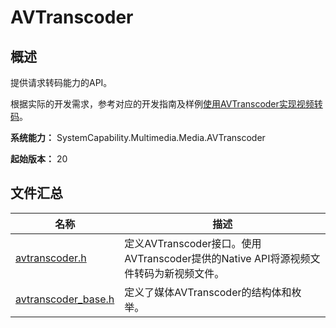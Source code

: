 # AVTranscoder
<!--Kit: Media Kit-->
<!--Subsystem: Multimedia-->
<!--Owner: @wang-haizhou6-->
<!--Designer: @HmQQQ-->
<!--Tester: @xchaosioda-->
<!--Adviser: @zengyawen-->

## 概述

提供请求转码能力的API。

根据实际的开发需求，参考对应的开发指南及样例[使用AVTranscoder实现视频转码](../../media/media/using-ndk-avtranscoder-for-transcodering.md)。

**系统能力：** SystemCapability.Multimedia.Media.AVTranscoder

**起始版本：** 20

## 文件汇总

| 名称 | 描述 |
| -- | -- |
| [avtranscoder.h](capi-avtranscoder-h.md) | 定义AVTranscoder接口。使用AVTranscoder提供的Native API将源视频文件转码为新视频文件。 |
| [avtranscoder_base.h](capi-avtranscoder-base-h.md) | 定义了媒体AVTranscoder的结构体和枚举。 |

